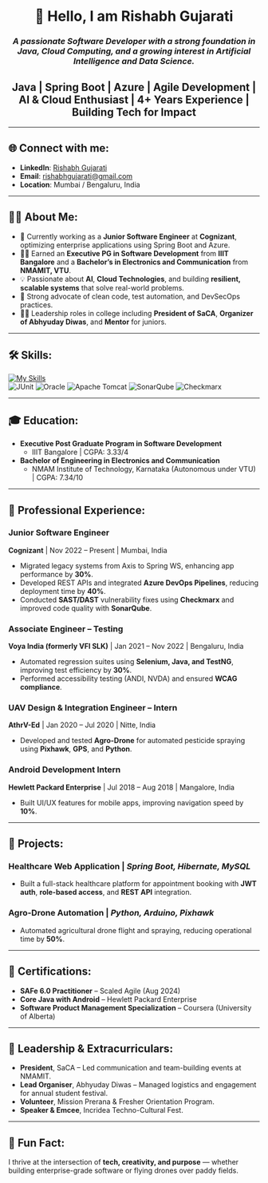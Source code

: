 <div align="center">

# 👋 Hello, I am **Rishabh Gujarati**

### *A passionate Software Developer with a strong foundation in Java, Cloud Computing, and a growing interest in Artificial Intelligence and Data Science.*

**<h2>Java | Spring Boot | Azure | Agile Development | AI & Cloud Enthusiast | 4+ Years Experience | Building Tech for Impact</h2>**

</div>

---

## 🌐 Connect with me:
- **LinkedIn**: [Rishabh Gujarati](https://www.linkedin.com/in/rishabhgujarati/)
- **Email**: [rishabhgujarati@gmail.com](mailto:rishabhgujarati@gmail.com)
- **Location**: Mumbai / Bengaluru, India

---

## 👨‍💻 About Me:
- 💼 Currently working as a **Junior Software Engineer** at **Cognizant**, optimizing enterprise applications using Spring Boot and Azure.
- 👨‍🎓 Earned an **Executive PG in Software Development** from **IIIT Bangalore** and a **Bachelor’s in Electronics and Communication** from **NMAMIT, VTU**.
- 💡 Passionate about **AI**, **Cloud Technologies**, and building **resilient, scalable systems** that solve real-world problems.
- 🎯 Strong advocate of clean code, test automation, and DevSecOps practices.
- 🧑‍🏫 Leadership roles in college including **President of SaCA**, **Organizer of Abhyuday Diwas**, and **Mentor** for juniors.

---

## 🛠️ Skills:
[![My Skills](https://skillicons.dev/icons?i=java,spring,python,azure,aws,docker,html,css,js,mysql,postgres,selenium)](https://skillicons.dev)
<br>
![JUnit](https://img.shields.io/badge/JUnit-25A162?style=for-the-badge&logo=JUnit5&logoColor=white)
![Oracle](https://img.shields.io/badge/Oracle-F80000?style=for-the-badge&logo=oracle&logoColor=white)
![Apache Tomcat](https://img.shields.io/badge/Tomcat-F8DC75?style=for-the-badge&logo=apachetomcat&logoColor=black)
![SonarQube](https://img.shields.io/badge/SonarQube-4E9BCD?style=for-the-badge&logo=sonarqube&logoColor=white)
![Checkmarx](https://img.shields.io/badge/Checkmarx-00C7B7?style=for-the-badge&logoColor=white)

---

## 🎓 Education:
- **Executive Post Graduate Program in Software Development**  
  - IIIT Bangalore | CGPA: 3.33/4
- **Bachelor of Engineering in Electronics and Communication**  
  - NMAM Institute of Technology, Karnataka (Autonomous under VTU) | CGPA: 7.34/10

---

## 💼 Professional Experience:

### Junior Software Engineer  
**Cognizant** | Nov 2022 – Present | Mumbai, India
- Migrated legacy systems from Axis to Spring WS, enhancing app performance by **30%**.
- Developed REST APIs and integrated **Azure DevOps Pipelines**, reducing deployment time by **40%**.
- Conducted **SAST/DAST** vulnerability fixes using **Checkmarx** and improved code quality with **SonarQube**.

### Associate Engineer – Testing  
**Voya India (formerly VFI SLK)** | Jan 2021 – Nov 2022 | Bengaluru, India
- Automated regression suites using **Selenium, Java, and TestNG**, improving test efficiency by **30%**.
- Performed accessibility testing (ANDI, NVDA) and ensured **WCAG compliance**.

### UAV Design & Integration Engineer – Intern  
**AthrV-Ed** | Jan 2020 – Jul 2020 | Nitte, India  
- Developed and tested **Agro-Drone** for automated pesticide spraying using **Pixhawk**, **GPS**, and **Python**.

### Android Development Intern  
**Hewlett Packard Enterprise** | Jul 2018 – Aug 2018 | Mangalore, India  
- Built UI/UX features for mobile apps, improving navigation speed by **10%**.

---

## 📂 Projects:

### Healthcare Web Application | *Spring Boot, Hibernate, MySQL*
- Built a full-stack healthcare platform for appointment booking with **JWT auth**, **role-based access**, and **REST API** integration.

### Agro-Drone Automation | *Python, Arduino, Pixhawk*
- Automated agricultural drone flight and spraying, reducing operational time by **50%**.

---

## 📜 Certifications:
- **SAFe 6.0 Practitioner** – Scaled Agile (Aug 2024)
- **Core Java with Android** – Hewlett Packard Enterprise
- **Software Product Management Specialization** – Coursera (University of Alberta)

---

## 🧠 Leadership & Extracurriculars:
- **President**, SaCA – Led communication and team-building events at NMAMIT.
- **Lead Organiser**, Abhyuday Diwas – Managed logistics and engagement for annual student festival.
- **Volunteer**, Mission Prerana & Fresher Orientation Program.
- **Speaker & Emcee**, Incridea Techno-Cultural Fest.

---

## 🌟 Fun Fact:
I thrive at the intersection of **tech, creativity, and purpose** — whether building enterprise-grade software or flying drones over paddy fields.

